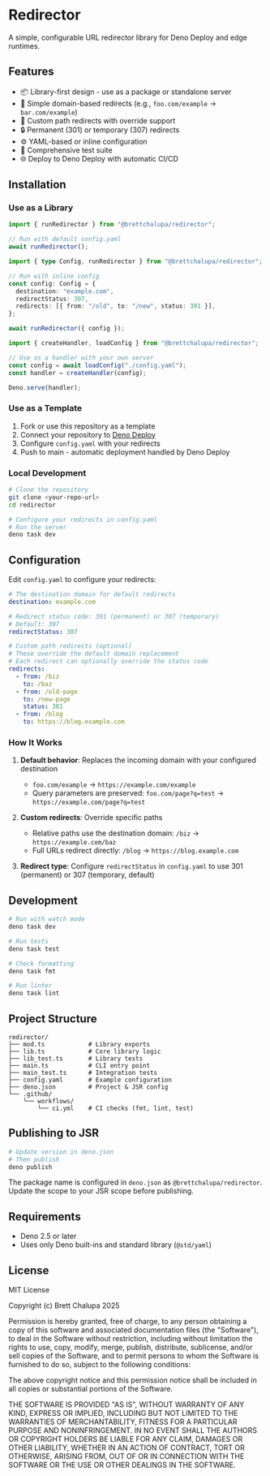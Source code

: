 # Redirector

A simple, configurable URL redirector library for Deno Deploy and edge runtimes.

## Features

- 📦 Library-first design - use as a package or standalone server
- 🚀 Simple domain-based redirects (e.g., `foo.com/example` → `bar.com/example`)
- 🎯 Custom path redirects with override support
- 🔒 Permanent (301) or temporary (307) redirects
- ⚙️ YAML-based or inline configuration
- 🧪 Comprehensive test suite
- 🌐 Deploy to Deno Deploy with automatic CI/CD

## Installation

### Use as a Library

```ts
import { runRedirector } from "@brettchalupa/redirector";

// Run with default config.yaml
await runRedirector();
```

```ts
import { type Config, runRedirector } from "@brettchalupa/redirector";

// Run with inline config
const config: Config = {
  destination: "example.com",
  redirectStatus: 307,
  redirects: [{ from: "/old", to: "/new", status: 301 }],
};

await runRedirector({ config });
```

```ts
import { createHandler, loadConfig } from "@brettchalupa/redirector";

// Use as a handler with your own server
const config = await loadConfig("./config.yaml");
const handler = createHandler(config);

Deno.serve(handler);
```

### Use as a Template

1. Fork or use this repository as a template
2. Connect your repository to [Deno Deploy](https://deno.com/deploy)
3. Configure `config.yaml` with your redirects
4. Push to main - automatic deployment handled by Deno Deploy

### Local Development

```bash
# Clone the repository
git clone <your-repo-url>
cd redirector

# Configure your redirects in config.yaml
# Run the server
deno task dev
```

## Configuration

Edit `config.yaml` to configure your redirects:

```yaml
# The destination domain for default redirects
destination: example.com

# Redirect status code: 301 (permanent) or 307 (temporary)
# Default: 307
redirectStatus: 307

# Custom path redirects (optional)
# These override the default domain replacement
# Each redirect can optionally override the status code
redirects:
  - from: /biz
    to: /baz
  - from: /old-page
    to: /new-page
    status: 301
  - from: /blog
    to: https://blog.example.com
```

### How It Works

1. **Default behavior**: Replaces the incoming domain with your configured
   destination
   - `foo.com/example` → `https://example.com/example`
   - Query parameters are preserved: `foo.com/page?q=test` →
     `https://example.com/page?q=test`

2. **Custom redirects**: Override specific paths
   - Relative paths use the destination domain: `/biz` →
     `https://example.com/baz`
   - Full URLs redirect directly: `/blog` → `https://blog.example.com`

3. **Redirect type**: Configure `redirectStatus` in `config.yaml` to use 301
   (permanent) or 307 (temporary, default)

## Development

```bash
# Run with watch mode
deno task dev

# Run tests
deno task test

# Check formatting
deno task fmt

# Run linter
deno task lint
```

## Project Structure

```
redirector/
├── mod.ts            # Library exports
├── lib.ts            # Core library logic
├── lib_test.ts       # Library tests
├── main.ts           # CLI entry point
├── main_test.ts      # Integration tests
├── config.yaml       # Example configuration
├── deno.json         # Project & JSR config
└── .github/
    └── workflows/
        └── ci.yml    # CI checks (fmt, lint, test)
```

## Publishing to JSR

```bash
# Update version in deno.json
# Then publish
deno publish
```

The package name is configured in `deno.json` as `@brettchalupa/redirector`.
Update the scope to your JSR scope before publishing.

## Requirements

- Deno 2.5 or later
- Uses only Deno built-ins and standard library (`@std/yaml`)

## License

MIT License

Copyright (c) Brett Chalupa 2025

Permission is hereby granted, free of charge, to any person obtaining a copy of
this software and associated documentation files (the "Software"), to deal in
the Software without restriction, including without limitation the rights to
use, copy, modify, merge, publish, distribute, sublicense, and/or sell copies of
the Software, and to permit persons to whom the Software is furnished to do so,
subject to the following conditions:

The above copyright notice and this permission notice shall be included in all
copies or substantial portions of the Software.

THE SOFTWARE IS PROVIDED "AS IS", WITHOUT WARRANTY OF ANY KIND, EXPRESS OR
IMPLIED, INCLUDING BUT NOT LIMITED TO THE WARRANTIES OF MERCHANTABILITY, FITNESS
FOR A PARTICULAR PURPOSE AND NONINFRINGEMENT. IN NO EVENT SHALL THE AUTHORS OR
COPYRIGHT HOLDERS BE LIABLE FOR ANY CLAIM, DAMAGES OR OTHER LIABILITY, WHETHER
IN AN ACTION OF CONTRACT, TORT OR OTHERWISE, ARISING FROM, OUT OF OR IN
CONNECTION WITH THE SOFTWARE OR THE USE OR OTHER DEALINGS IN THE SOFTWARE.

